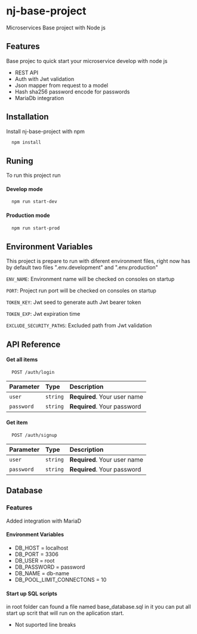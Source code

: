 # nj-base-project

Microservices Base project with Node js

## Features

Base projec to quick start your microservice develop with node js

- REST API
- Auth with Jwt validation
- Json mapper from request to a model
- Hash sha256 password encode for passwords
- MariaDb integration

## Installation

Install nj-base-project with npm

```bash
  npm install
```

## Runing

To run this project run

#### Develop mode

```bash
  npm run start-dev
```

#### Production mode

```bash
  npm run start-prod
```

## Environment Variables

This project is prepare to run with diferent environment files, right now has by default two files ".env.development" and ".env.production"

`ENV_NAME`: Environment name will be checked on consoles on startup

`PORT`: Project run port will be checked on consoles on startup

`TOKEN_KEY`: Jwt seed to generate auth Jwt bearer token

`TOKEN_EXP`: Jwt expiration time

`EXCLUDE_SECURITY_PATHS`: Excluded path from Jwt validation

## API Reference

#### Get all items

```http
  POST /auth/login
```

| Parameter  | Type     | Description                  |
| :--------- | :------- | :--------------------------- |
| `user`     | `string` | **Required**. Your user name |
| `password` | `string` | **Required**. Your password  |

#### Get item

```http
  POST /auth/signup
```

| Parameter  | Type     | Description                  |
| :--------- | :------- | :--------------------------- |
| `user`     | `string` | **Required**. Your user name |
| `password` | `string` | **Required**. Your password  |

## Database

### Features

Added integration with MariaD

#### Environment Variables

- DB_HOST = localhost
- DB_PORT = 3306
- DB_USER = root
- DB_PASSWORD = password
- DB_NAME = db-name
- DB_POOL_LIMIT_CONNECTONS = 10

#### Start up SQL scripts
in root folder can found a file named base_database.sql in it you can put all start up scrit that will run on the aplication start.

- Not suported line breaks


